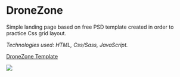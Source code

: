 # DroneZone
Simple landing page based on free PSD template created in order to practice Css grid layout.

*Technologies used: HTML, Css/Sass, JavaScript.*

[DroneZone Template](https://symu.co/freebies/templates-4/drone-zone-website-template/)


![](https://symu.co/image/jpgngbmzdks/1440/10000/fit/original/95/jpg/)
